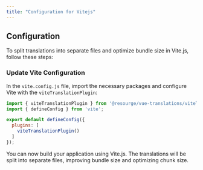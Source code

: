 ```yaml
---
title: "Configuration for Vitejs"
---
```


## Configuration

To split translations into separate files and optimize bundle size in Vite.js, follow these steps:

### Update Vite Configuration

In the `vite.config.js` file, import the necessary packages and configure Vite with the `viteTranslationPlugin`:

``` javascript
import { viteTranslationPlugin } from '@resourge/vue-translations/viteTranslationPlugin';
import { defineConfig } from 'vite';

export default defineConfig({
  plugins: [
    viteTranslationPlugin()
  ]
});

```

You can now build your application using Vite.js.
The translations will be split into separate files, improving bundle size and optimizing chunk size.